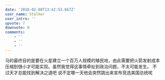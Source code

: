 ```yaml
---
date: '2018-02-08T13:42:53.667Z'
user_name: Stalker
user_intro: ''
upvote: 7
downvote: 0
comments:
    - ''
    - ''
    - ''
---
```


马的最终目的是要在火星建立一个百万人规模的殖民地，由此需要把火箭发射成本压缩到很小才可能实现。虽然我觉得这事情牵扯到政治问题，不太可能发生。 不过天才总能找到解决之道吧 说不定哪一天他会突然跳出来宣布竞选美国总统呢
